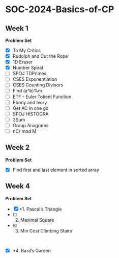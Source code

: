 # SOC-2024-Basics-of-CP

## Week 1

**Problem Set**

* [x] To My Critics
* [x] Rudolph and Cut the Rope
* [x] 1D Eraser
* [x] Number Spiral
* [ ] SPOJ TDPrimes
* [ ] CSES Exponentiation
* [ ] CSES Counting Divisors
* [ ] Find (a^b)%m
* [ ] ETF - Euler Totient Function
* [ ] Ebony and Ivory
* [ ] Get AC in one go
* [ ] SPOJ HISTOGRA
* [ ] 3Sum
* [ ] Group Anagrams
* [ ] nCr mod M

## Week 2

**Problem Set**

* [x] Find first and last element in sorted array

## Week 4

**Problem Set**

* [x] *1. Pascal’s Triangle
* [ ] 2. Maximal Square
* [x] 3. Min Cost Climbing Stairs

<br />

* [x] *4. Basil’s Garden
